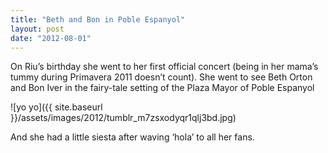 ```yaml
---
title: "Beth and Bon in Poble Espanyol"
layout: post
date: "2012-08-01"
---
```


On Riu’s birthday she went to her first official concert (being in her mama’s tummy during Primavera 2011 doesn’t count). She went to see Beth Orton and Bon Iver in the fairy-tale setting of the Plaza Mayor of Poble Espanyol

![yo yo]({{ site.baseurl }}/assets/images/2012/tumblr_m7zsxodyqr1qlj3bd.jpg)

And she had a little siesta after waving ‘hola’ to all her fans.
